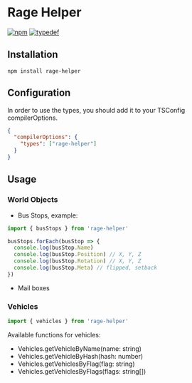 # Rage Helper
[![npm](https://img.shields.io/npm/v/rage-helper.svg?style=flat)](https://www.npmjs.com/package/rage-helper)
[![typedef](https://img.shields.io/badge/typedef-.d.ts-blue.svg?style=flat&longCache=true)](https://github.com/FalcoG/rage-helper/blob/main/typings.d.ts)

## Installation

```npm install rage-helper```

## Configuration
In order to use the types, you should add it to your TSConfig compilerOptions.

```json
{
  "compilerOptions": {
    "types": ["rage-helper"]
  }
}

```

## Usage
### World Objects
- Bus Stops, example:
```javascript
import { busStops } from 'rage-helper'

busStops.forEach(busStop => {
  console.log(busStop.Name)
  console.log(busStop.Position) // X, Y, Z
  console.log(busStop.Rotation) // X, Y, Z
  console.log(busStop.Meta) // flipped, setback
})
```
- Mail boxes

### Vehicles
```javascript
import { vehicles } from 'rage-helper'
```
Available functions for vehicles:
- Vehicles.getVehicleByName(name: string)
- Vehicles.getVehicleByHash(hash: number)
- Vehicles.getVehiclesByFlag(flag: string)
- Vehicles.getVehiclesByFlags(flags: string[])
